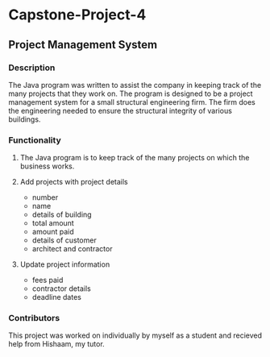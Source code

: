 # Capstone-Project-4

## Project Management System

### Description

The Java program was written to assist the company in keeping track of the many projects that they work on. The program is designed to be a project management system for a small structural engineering firm. The firm does the engineering needed to ensure the structural integrity of various buildings.

### Functionality

1. The Java program is to keep track of the many projects on which the business works.

2. Add projects with project details  
   * number 
   * name 
   * details of building 
   * total amount 
   * amount paid 
   * details of customer 
   * architect and contractor

3. Update project information  
   * fees paid 
   * contractor details 
   * deadline dates

### Contributors
This project was worked on individually by myself as a student and recieved help from Hishaam, my tutor.
